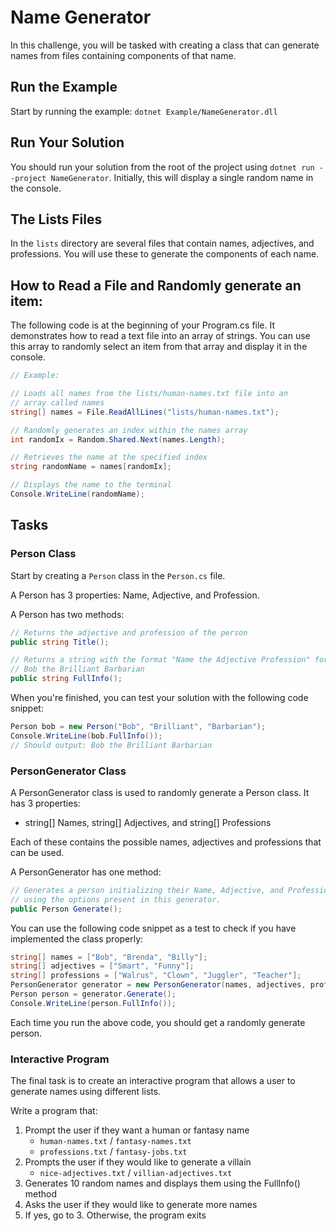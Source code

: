 # Name Generator

In this challenge, you will be tasked with creating a class that can generate
names from files containing components of that name.

## Run the Example

Start by running the example: `dotnet Example/NameGenerator.dll`

## Run Your Solution

You should run your solution from the root of the project using `dotnet run
--project NameGenerator`. Initially, this will display a single random name in
the console.

## The Lists Files

In the `lists` directory are several files that contain names, adjectives, and
professions. You will use these to generate the components of each name.

## How to Read a File and Randomly generate an item:

The following code is at the beginning of your Program.cs file. It demonstrates
how to read a text file into an array of strings. You can use this array to
randomly select an item from that array and display it in the console.

```csharp
// Example:

// Loads all names from the lists/human-names.txt file into an
// array called names
string[] names = File.ReadAllLines("lists/human-names.txt");

// Randomly generates an index within the names array
int randomIx = Random.Shared.Next(names.Length);

// Retrieves the name at the specified index
string randomName = names[randomIx];

// Displays the name to the terminal
Console.WriteLine(randomName);
```

## Tasks


### Person Class

Start by creating a `Person` class in the `Person.cs` file.

A Person has 3 properties: Name, Adjective, and Profession.

A Person has two methods:

```csharp
// Returns the adjective and profession of the person
public string Title();

// Returns a string with the format "Name the Adjective Profession" for example
// Bob the Brilliant Barbarian
public string FullInfo();
```

When you're finished, you can test your solution with the following code snippet:

```csharp
Person bob = new Person("Bob", "Brilliant", "Barbarian");
Console.WriteLine(bob.FullInfo());
// Should output: Bob the Brilliant Barbarian
```

### PersonGenerator Class

A PersonGenerator class is used to randomly generate a Person class. It has 3 properties:

* string[] Names, string[] Adjectives, and string[] Professions

Each of these contains the possible names, adjectives and professions that can be used.

A PersonGenerator has one method:

```csharp
// Generates a person initializing their Name, Adjective, and Profession randomly
// using the options present in this generator.
public Person Generate();
```

You can use the following code snippet as a test to check if you have implemented the class properly:


```csharp
string[] names = ["Bob", "Brenda", "Billy"];
string[] adjectives = ["Smart", "Funny"];
string[] professions = ["Walrus", "Clown", "Juggler", "Teacher"];
PersonGenerator generator = new PersonGenerator(names, adjectives, professions);
Person person = generator.Generate();
Console.WriteLine(person.FullInfo());
```

Each time you run the above code, you should get a randomly generate person.

### Interactive Program

The final task is to create an interactive program that allows a user to generate names using different lists.

Write a program that:

1. Prompt the user if they want a human or fantasy name
   * `human-names.txt` / `fantasy-names.txt`
   * `professions.txt` / `fantasy-jobs.txt` 
2. Prompts the user if they would like to generate a villain
   * `nice-adjectives.txt` /  `villian-adjectives.txt`
3. Generates 10 random names and displays them using the FullInfo() method 
4. Asks the user if they would like to generate more names
5. If yes, go to 3. Otherwise, the program exits